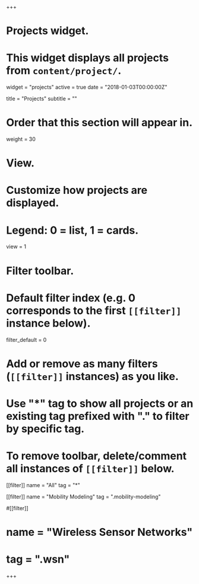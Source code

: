+++
# Projects widget.
# This widget displays all projects from `content/project/`.
widget = "projects"
active = true
date = "2018-01-03T00:00:00Z"

title = "Projects"
subtitle = ""

# Order that this section will appear in.
weight = 30

# View.
# Customize how projects are displayed.
# Legend: 0 = list, 1 = cards.
view = 1

# Filter toolbar.

# Default filter index (e.g. 0 corresponds to the first `[[filter]]` instance below).
filter_default = 0

# Add or remove as many filters (`[[filter]]` instances) as you like.
# Use "*" tag to show all projects or an existing tag prefixed with "." to filter by specific tag.
# To remove toolbar, delete/comment all instances of `[[filter]]` below.
[[filter]]
  name = "All"
  tag = "*"

[[filter]]
  name = "Mobility Modeling"
  tag = ".mobility-modeling"

#[[filter]]
#  name = "Wireless Sensor Networks"
#  tag = ".wsn"

+++

